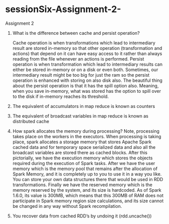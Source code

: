 # sessionSix-Assignment-2-

Assignment 2

1.	What is the difference between cache and persist operation?

    Cache operation is when transformations which lead to intermediary result are stored in-memory so that other operation (transformation and actions) that depend on it can have easy access to it rather than always reading from the file whenever an actions is performed.
    Persist operation is when transformation which lead to intermediary results can either be stored in-memory or on a disk or even both. Sometimes, our intermediary result might be too big for just the ram so the persist operation is enhanced with storing on also disk also. The beautiful thing about the persist operation is that it has the spill option also. Meaning, when you save in-memory, what was stored has the option to spill over to the disk if in-memory reaches its threshold. 

2.	The  equivalent of accumulators in map reduce is known as counters 

3.	The equivalent of broadcast variables in map reduce is known as distributed cache 

4.	How spark allocates the memory during processing? Note, processing takes place on the workers in the executors. When processing is taking place, spark allocates a storage memory that stores Apache Spark cached data and for temporary space serialized data and also all the broadcast variables are stored there as cached blocks. After this pictorially, we have the execution memory which stores the objects required during the execution of Spark tasks. After we have the user memory which is the memory pool that remains after the allocation of Spark Memory, and it is completely up to you to use it in a way you like. You can store your own data structures there that would be used in RDD transformations. Finally we have the reserved memory which is the memory reserved by the system, and its size is hardcoded. As of Spark 1.6.0, its value is 300MB, which means that this 300MB of RAM does not participate in Spark memory region size calculations, and its size cannot be changed in any way without Spark recompilation. 

5.	You recover data from cached RDD’s by undoing it (rdd.uncache())

